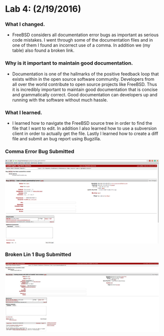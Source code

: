 # Lab 4: (2/19/2016)

### What I changed.
* FreeBSD considers all documentation error bugs as important as serious code mistakes. I went through some of the documentation files and in one of them I found an incorrect use of a comma. In addition we (my table) also found a broken link.

### Why is it important to maintain good documentation.
* Documentation is one of the hallmarks of the positive feedback loop that exists within in the open source software community. Developers from all over the world contribute to open source projects like FreeBSD. Thus it is incredibly important to maintain good documentation that is concise and grammatically correct. Good documentation can developers up and running with the software without much hassle.

### What I learned.
* I learned how to navigate the FreeBSD source tree in order to find the file that I want to edit. In addition I also learned how to use a subversion client in order to actually get the file. Lastly I learned how to create a diff file and submit an bug report using Bugzilla.

### Comma Error Bug Submitted
![comma](commaError.png)

### Broken Lin 1 Bug Submitted
![brokenLink](brokenLink.jpg)
